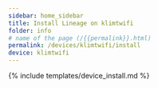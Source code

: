 ```yaml
---
sidebar: home_sidebar
title: Install Lineage on klimtwifi
folder: info
# name of the page (/{{permalink}}.html)
permalink: /devices/klimtwifi/install
device: klimtwifi
---
```

{% include templates/device_install.md %}